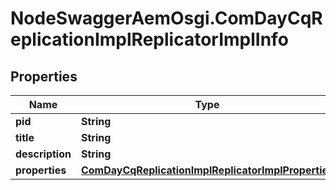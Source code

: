 # NodeSwaggerAemOsgi.ComDayCqReplicationImplReplicatorImplInfo

## Properties
Name | Type | Description | Notes
------------ | ------------- | ------------- | -------------
**pid** | **String** |  | [optional] 
**title** | **String** |  | [optional] 
**description** | **String** |  | [optional] 
**properties** | [**ComDayCqReplicationImplReplicatorImplProperties**](ComDayCqReplicationImplReplicatorImplProperties.md) |  | [optional] 


